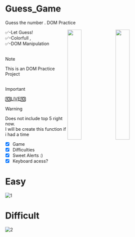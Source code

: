 # Guess_Game
Guess the number . DOM Practice


<img src="https://github.com/samedfft2634/Guess_Game/assets/100915606/7775e66d-d572-4587-be24-5157fc066223" width="30%" align="right" />
<img src="https://github.com/samedfft2634/Guess_Game/assets/100915606/4e054627-6c74-4c36-8db6-58428713d39e" width="30%" align="right" />


✅-Let Guess!  <br> ✅-Colorfull , <br> ✅-DOM Manipulation  <br>  <br>

> [!NOTE]
> This is an DOM Practice Project <br> 
>  <br> 


> [!IMPORTANT]
> <a href="https://guess-the-number-seven-pi.vercel.app/" >🔟LIVE🔟</a> <br>

> [!WARNING]  
> Does not include top 5 right now. <br>
> I will be create this function if i had a time


- [x] Game
- [x] Difficulties
- [x] Sweet Alerts :)
- [x] Keyboard acess?

# Easy
![1](https://github.com/samedfft2634/Guess_Game/assets/100915606/f951a504-8210-4ae8-9572-5bbf30a146f6)
# Difficult
![2](https://github.com/samedfft2634/Guess_Game/assets/100915606/b94dace0-447f-4d17-bb44-da4763249105)
